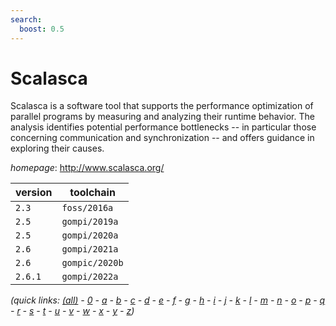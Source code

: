 ```yaml
---
search:
  boost: 0.5
---
```

# Scalasca

Scalasca is a software tool that supports the performance optimization of  parallel programs by measuring and analyzing their runtime behavior. The analysis identifies  potential performance bottlenecks -- in particular those concerning communication and  synchronization -- and offers guidance in exploring their causes.

*homepage*: <http://www.scalasca.org/>

version | toolchain
--------|----------
``2.3`` | ``foss/2016a``
``2.5`` | ``gompi/2019a``
``2.5`` | ``gompi/2020a``
``2.6`` | ``gompi/2021a``
``2.6`` | ``gompic/2020b``
``2.6.1`` | ``gompi/2022a``


*(quick links: [(all)](../index.md) - [0](../0/index.md) - [a](../a/index.md) - [b](../b/index.md) - [c](../c/index.md) - [d](../d/index.md) - [e](../e/index.md) - [f](../f/index.md) - [g](../g/index.md) - [h](../h/index.md) - [i](../i/index.md) - [j](../j/index.md) - [k](../k/index.md) - [l](../l/index.md) - [m](../m/index.md) - [n](../n/index.md) - [o](../o/index.md) - [p](../p/index.md) - [q](../q/index.md) - [r](../r/index.md) - [s](../s/index.md) - [t](../t/index.md) - [u](../u/index.md) - [v](../v/index.md) - [w](../w/index.md) - [x](../x/index.md) - [y](../y/index.md) - [z](../z/index.md))*

